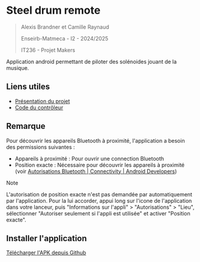 # Steel drum remote

> Alexis Brandner et Camille Raynaud
> 
> Enseirb-Matmeca - I2 - 2024/2025
> 
> IT236 - Projet Makers

Application android permettant de piloter des solénoides jouant de la musique.

## Liens utiles
- [Présentation du projet](https://www.eirlab.net/2025/02/27/metal-drum-player/)
- [Code du contrôleur](https://github.com/Alexinfos/steel-drum-controller)

## Remarque

Pour découvrir les appareils Bluetooth à proximité, l'application a besoin des permissions suivantes : 
 - Appareils à proximité : Pour ouvrir une connection Bluetooth
 - Position exacte : Nécessaire pour découvrir les appareils à proximité (voir [Autorisations Bluetooth | Connectivity | Android Developers](https://developer.android.com/develop/connectivity/bluetooth/bt-permissions?hl=fr#declare-android11-or-lower))

> [!NOTE]
> L'autorisation de position exacte n'est pas demandée par automatiquement par l'application. Pour la lui accorder, appui long sur l'icone de l'application dans votre lanceur, puis "Informations sur l'appli" > "Autorisations" > "Lieu", sélectionner "Autoriser seulement si l'appli est utilisée" et activer "Position exacte".

## Installer l'application

[Télécharger l'APK depuis Github](https://github.com/Alexinfos/steel-drum-remote/releases)
